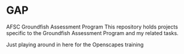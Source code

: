 # GAP
AFSC Groundfish Assessment Program
This repository holds projects specific to the Groundfish Assessment Program and my related tasks.

Just playing around in here for the Openscapes training
